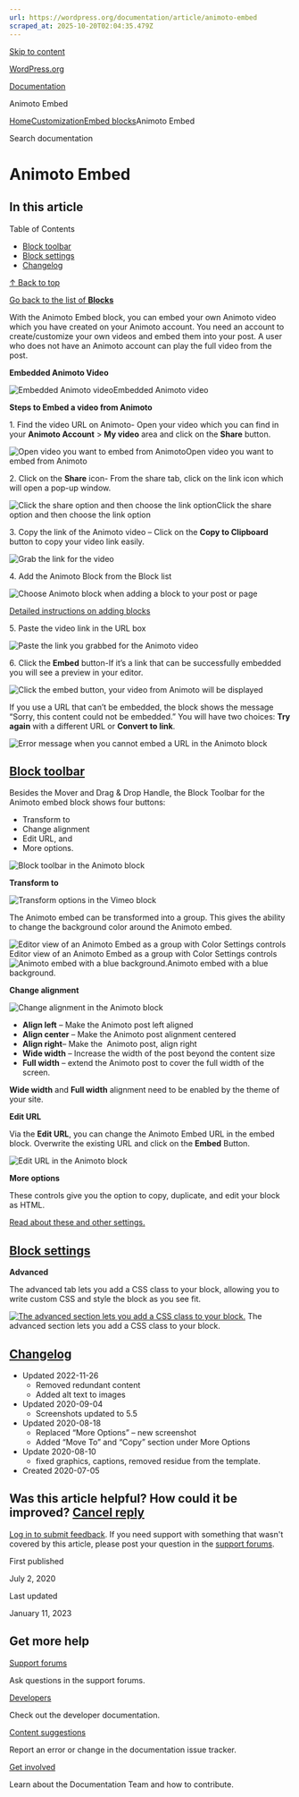 ```yaml
---
url: https://wordpress.org/documentation/article/animoto-embed
scraped_at: 2025-10-20T02:04:35.479Z
---
```


[Skip to content](https://wordpress.org/documentation/article/animoto-embed/#wp--skip-link--target)

[WordPress.org](https://wordpress.org/)

[Documentation](https://wordpress.org/documentation)

Animoto Embed

[Home](https://wordpress.org/documentation)[Customization](https://wordpress.org/documentation/customization/)[Embed blocks](https://wordpress.org/documentation/category/embed-blocks/)Animoto Embed

Search documentation

# Animoto Embed

## In this article

Table of Contents

- [Block toolbar](https://wordpress.org/documentation/article/animoto-embed/#block-toolbar)
- [Block settings](https://wordpress.org/documentation/article/animoto-embed/#block-settings)
- [Changelog](https://wordpress.org/documentation/article/animoto-embed/#changelog)

[↑ Back to top](https://wordpress.org/documentation/article/animoto-embed/#wp--skip-link--target)

[Go back to the list of **Blocks**](https://wordpress.org/documentation/article/blocks/)

With the Animoto Embed block, you can embed your own Animoto video which you have created on your Animoto account. You need an account to create/customize your own videos and embed them into your post. A user who does not have an Animoto account can play the full video from the post.

**Embedded Animoto Video**

![Embedded Animoto video](https://wordpress.org/documentation/files/2020/07/Screen-Shot-2020-06-16-at-12.50.07-PM.png)Embedded Animoto video

**Steps to Embed a video from Animoto**

1\. Find the video URL on Animoto- Open your video which you can find in your **Animoto Account** \> **My video** area and click on the **Share** button.

![Open video you want to embed from Animoto](https://wordpress.org/documentation/files/2020/07/Screen-Shot-2020-06-16-at-11.46.36-AM.png)Open video you want to embed from Animoto

2\. Click on the **Share** icon- From the share tab, click on the link icon which will open a pop-up window.

![Click the share option and then choose the link option ](https://wordpress.org/documentation/files/2020/07/Screen-Shot-2020-06-16-at-11.46.49-AM.png)Click the share option and then choose the link option

3\. Copy the link of the Animoto video – Click on the **Copy to Clipboard** button to copy your video link easily.

![Grab the link for the video](https://wordpress.org/documentation/files/2020/07/Screen-Shot-2020-06-11-at-1.03.06-PM.png)

4\. Add the Animoto Block from the Block list

![Choose Animoto block  when adding a block to your post or page](https://wordpress.org/documentation/files/2022/12/190141892-4e897c5f-7a9b-4a49-8e55-3b1a8bf9f745.png)

[Detailed instructions on adding blocks](https://wordpress.org/documentation/article/adding-a-new-block/)

5\. Paste the video link in the URL box

![Paste the link you grabbed for the Animoto video ](https://wordpress.org/documentation/files/2022/12/190142057-118a7b05-011f-4055-aaf5-f1d563b19999.png)

6\. Click the **Embed** button-If it’s a link that can be successfully embedded you will see a preview in your editor.

![Click the embed button, your video  from Animoto will be displayed ](https://wordpress.org/documentation/files/2022/12/190145706-010f41ce-21d2-4169-a2a7-19ce9d27830c.png)

If you use a URL that can’t be embedded, the block shows the message “Sorry, this content could not be embedded.” You will have two choices: **Try again** with a different URL or **Convert to link**.

![Error message when you cannot embed a URL in the Animoto block](https://wordpress.org/documentation/files/2022/12/190142599-4798e7d5-1e0a-44b5-8e1f-a16fb53752b3-1.png)

## [Block toolbar](https://wordpress.org/documentation/article/animoto-embed/\#block-toolbar)

Besides the Mover and Drag & Drop Handle, the Block Toolbar for the Animoto embed block shows four buttons:

- Transform to
- Change alignment
- Edit URL, and
- More options.

![Block toolbar in the Animoto block](https://wordpress.org/documentation/files/2022/12/190142838-854047d8-136d-4916-83e5-2a173ee78245.png)

**Transform to**

![Transform options in the Vimeo block](https://wordpress.org/documentation/files/2022/12/190143533-1fb2b753-4577-405c-b20e-dea7d66d5947.png)

The Animoto embed can be transformed into a group. This gives the ability to change the background color around the Animoto embed.

![Editor view of an Animoto Embed as a group with Color Settings controls](https://wordpress.org/documentation/files/2022/12/190146059-ea143011-32e2-4403-8318-c63d0b3d8bc2-1024x464.png)Editor view of an Animoto Embed as a group with Color Settings controls![Animoto embed with a blue background.](https://wordpress.org/documentation/files/2020/09/Screen-Shot-2020-06-16-at-11.17.21-AM.png)Animoto embed with a blue background.

**Change alignment**

![Change alignment in the Animoto block](https://wordpress.org/documentation/files/2022/12/190144978-39c933be-3336-4fd7-aceb-6dfc19411032.png)

- **Align left** – Make the Animoto post left aligned
- **Align center** – Make the Animoto post alignment centered
- **Align right**– Make the  Animoto post, align right
- **Wide width** – Increase the width of the post beyond the content size
- **Full width** – extend the Animoto post to cover the full width of the screen.

**Wide width** and **Full width** alignment need to be enabled by the theme of your site.

**Edit URL**

Via the **Edit URL**, you can change the Animoto Embed URL in the embed block. Overwrite the existing URL and click on the **Embed** Button.

![Edit URL in the Animoto block](https://wordpress.org/documentation/files/2022/12/190142057-118a7b05-011f-4055-aaf5-f1d563b19999-1.png)

**More options**

These controls give you the option to copy, duplicate, and edit your block as HTML.

[Read about these and other settings.](https://wordpress.org/documentation/article/more-options/)

## [Block settings](https://wordpress.org/documentation/article/animoto-embed/\#block-settings)

**Advanced**

The advanced tab lets you add a CSS class to your block, allowing you to write custom CSS and style the block as you see fit.

[![The advanced section lets you add a CSS class to your block.](https://wordpress.org/documentation/files/2020/04/Screen-Shot-2020-04-22-at-10.33.35-AM.png)](https://wordpress.org/documentation/files/2020/04/Screen-Shot-2020-04-22-at-10.33.35-AM.png) The advanced section lets you add a CSS class to your block.

## [Changelog](https://wordpress.org/documentation/article/animoto-embed/\#changelog)

- Updated 2022-11-26
  - Removed redundant content
  - Added alt text to images
- Updated 2020-09-04
  - Screenshots updated to 5.5
- Updated 2020-08-18
  - Replaced “More Options” – new screenshot
  - Added “Move To” and “Copy” section under More Options
- Update 2020-08-10
  - fixed graphics, captions, removed residue from the template.
- Created 2020-07-05

## Was this article helpful? How could it be improved? [Cancel reply](https://wordpress.org/documentation/article/animoto-embed/\#respond)

[Log in to submit feedback](https://login.wordpress.org/?redirect_to=https%3A%2F%2Fwordpress.org%2Fdocumentation%2Farticle%2Fanimoto-embed%2F&locale=en_US). If you need support with something that wasn't covered by this article, please post your question in the [support forums](https://wordpress.org/support/forums/).

First published

July 2, 2020

Last updated

January 11, 2023

## Get more help

[Support forums](https://wordpress.org/support/forums/)

Ask questions in the support forums.

[Developers](https://developer.wordpress.org/)

Check out the developer documentation.

[Content suggestions](https://github.com/WordPress/Documentation-Issue-Tracker/issues)

Report an error or change in the documentation issue tracker.

[Get involved](https://make.wordpress.org/docs/)

Learn about the Documentation Team and how to contribute.